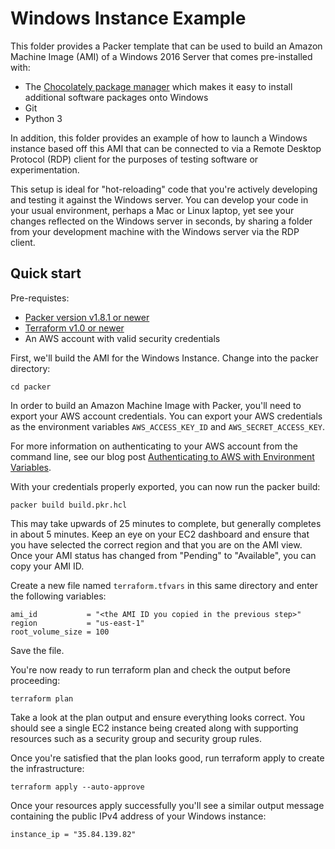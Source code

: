 # Windows Instance Example

This folder provides a Packer template that can be used to build an Amazon Machine Image (AMI) of a Windows 2016 Server that comes pre-installed with: 

- The [Chocolately package manager](https://chocolatey.org/why-chocolatey) which makes it easy to install additional software packages onto Windows
- Git
- Python 3

In addition, this folder provides an example of how to launch a Windows instance based off this AMI that can be connected to via a Remote Desktop Protocol (RDP) client for the purposes of testing software or experimentation. 

This setup is ideal for "hot-reloading" code that you're actively developing and testing it against the Windows server. You can develop your code in your usual environment, perhaps a Mac or Linux laptop, yet see your changes reflected on the Windows server in seconds, by sharing a folder from your development machine with the Windows server via the RDP client. 

## Quick start 

Pre-requistes: 

- [Packer version v1.8.1 or newer](https://github.com/hashicorp/packer)
- [Terraform v1.0 or newer](https://github.com/hashicorp/terraform)
- An AWS account with valid security credentials

First, we'll build the AMI for the Windows Instance. Change into the packer directory: 

`cd packer` 

In order to build an Amazon Machine Image with Packer, you'll need to export your AWS account credentials. You can export your AWS credentials as the environment variables `AWS_ACCESS_KEY_ID` and `AWS_SECRET_ACCESS_KEY`. 

For more information on authenticating to your AWS account from the command line, see our blog post [Authenticating to AWS with Environment Variables](https://blog.nholuongut.io/authenticating-to-aws-with-environment-variables-e793d6f6d02e).

With your credentials properly exported, you can now run the packer build: 

`packer build build.pkr.hcl`

This may take upwards of 25 minutes to complete, but generally completes in about 5 minutes. Keep an eye on your EC2 dashboard and ensure that you have selected the correct region and that you are on the AMI view. Once your AMI status has changed from "Pending" to "Available", you can copy your AMI ID. 

Create a new file named `terraform.tfvars` in this same directory and enter the following variables: 

```hcl
ami_id           = "<the AMI ID you copied in the previous step>"
region           = "us-east-1"
root_volume_size = 100
```
Save the file. 

You're now ready to run terraform plan and check the output before proceeding: 

`terraform plan`

Take a look at the plan output and ensure everything looks correct. You should see a single EC2 instance being created along with supporting resources such as a security group and security group rules. 

Once you're satisfied that the plan looks good, run terraform apply to create the infrastructure: 

`terraform apply --auto-approve`

Once your resources apply successfully you'll see a similar output message containing the public IPv4 address of your Windows instance: 

`instance_ip = "35.84.139.82"`

